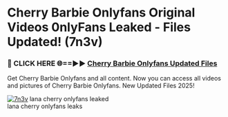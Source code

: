 # Cherry Barbie Onlyfans Original Videos 0nlyFans Leaked - Files Updated! (7n3v)

<h3>🔴 CLICK HERE 🌐==►► <a href="https://tinyurl.com/3hn5wdd3" rel="nofollow">Cherry Barbie Onlyfans Updated Files</a></h3>

Get Cherry Barbie Onlyfans and all content. Now you can access all videos and pictures of Cherry Barbie Onlyfans. New Updated Files 2025!

[![7n3v](https://i.imgur.com/4HnBqBT.gif)](https://tinyurl.com/3hn5wdd3)
lana cherry onlyfans leaked<br>
lana cherry onlyfans leaks